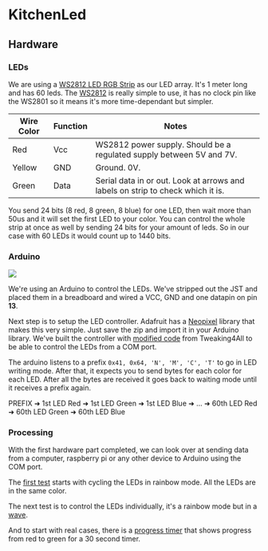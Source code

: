 # KitchenLed

## Hardware

### LEDs

We are using a [WS2812 LED RGB Strip](https://www.sparkfun.com/products/12025) as our LED array. It's 1 meter long and has 60 leds. The [WS2812](http://i.il.ly/kitchenled/WS2812.pdf) is really simple to use, it has no clock pin like the WS2801 so it means it's more time-dependant but simpler.

Wire Color | Function | Notes
---------- | -------- | -----
Red        | Vcc      | WS2812 power supply. Should be a regulated supply between 5V and 7V.
Yellow     | GND      | Ground. 0V.
Green      | Data     | Serial data in or out. Look at arrows and labels on strip to check which it is.

You send 24 bits (8 red, 8 green, 8 blue) for one LED, then wait more than 50us and it will set the first LED to your color. You can control the whole strip at once as well by sending 24 bits for your amount of leds. So in our case with 60 LEDs it would count up to 1440 bits.

### Arduino

![](http://i.il.ly/kitchenled/arduino.jpg)

We're using an Arduino to control the LEDs. We've stripped out the JST and placed them in a breadboard and wired a VCC, GND and one datapin on pin **13**.

Next step is to setup the LED controller. Adafruit has a [Neopixel](https://github.com/adafruit/Adafruit_NeoPixel) library that makes this very simple. Just save the zip and import it in your Arduino library. We've built the controller with [modified code](https://github.com/Illyism/KitchenLed/blob/master/led/led.ino) from Tweaking4All to be able to control the LEDs from a COM port.

The arduino listens to a prefix `0x41, 0x64, 'N', 'M', 'C', 'T'` to go in LED writing mode. After that, it expects you to send bytes for each color for each LED. After all the bytes are received it goes back to waiting mode until it receives a prefix again.

PREFIX ➜ 1st LED Red ➜ 1st LED Green ➜ 1st LED Blue ➜ ... ➜ 60th LED Red ➜ 60th LED Green ➜ 60th LED Blue


### Processing

With the first hardware part completed, we can look over at sending data from a computer, raspberry pi or any other device to Arduino using the COM port.

The [first test](https://github.com/Illyism/KitchenLed/blob/master/test/rainbow/rainbow.pde) starts with cycling the LEDs in rainbow mode. All the LEDs are in the same color.

The next test is to control the LEDs individually, it's a rainbow mode but in a [wave](https://github.com/Illyism/KitchenLed/blob/master/test/wave/wave.pde).

And to start with real cases, there is a [progress timer](https://github.com/Illyism/KitchenLed/blob/master/test/progress/progress.pde) that shows progress from red to green for a 30 second timer.